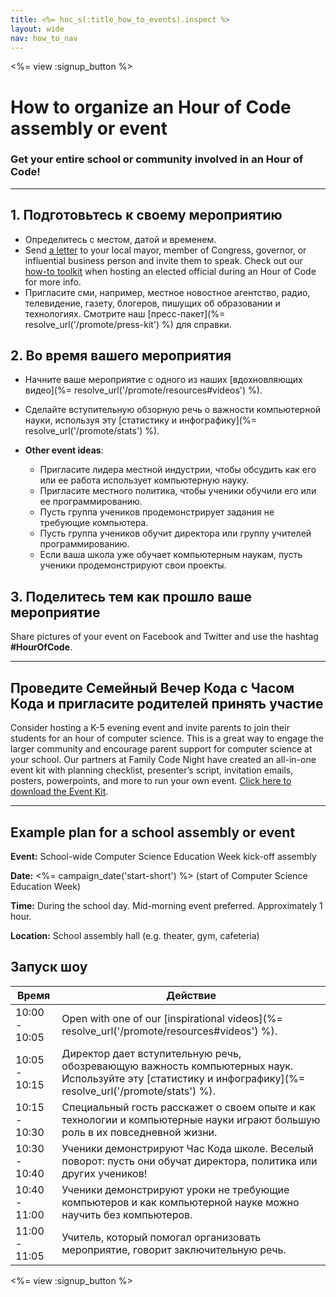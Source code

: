 ```yaml
---
title: <%= hoc_s(:title_how_to_events).inspect %>
layout: wide
nav: how_to_nav
---
```

<%= view :signup_button %>

# How to organize an Hour of Code assembly or event

### Get your entire school or community involved in an Hour of Code!

* * *

## 1. Подготовьтесь к своему мероприятию

- Определитесь с местом, датой и временем.
- Send [a letter](https://hourofcode.com/promote/resources#sample-emails) to your local mayor, member of Congress, governor, or influential business person and invite them to speak. Check out our [how-to toolkit](%=localized_file('/files/elected-official.pdf')%) when hosting an elected official during an Hour of Code for more info.
- Пригласите сми, например, местное новостное агентство, радио, телевидение, газету, блогеров, пишущих об образовании и технологиях. Смотрите наш [пресс-пакет](%= resolve_url('/promote/press-kit') %) для справки.

## 2. Во время вашего мероприятия

- Начните ваше мероприятие с одного из наших [вдохновляющих видео](%= resolve_url('/promote/resources#videos') %).
- Сделайте вступительную обзорную речь о важности компьютерной науки, используя эту [статистику и инфографику](%= resolve_url('/promote/stats') %).   
      
    
- **Other event ideas**: 
    - Пригласите лидера местной индустрии, чтобы обсудить как его или ее работа использует компьютерную науку.
    - Пригласите местного политика, чтобы ученики обучили его или ее программированию.
    - Пусть группа учеников продемонстрирует задания не требующие компьютера.
    - Пусть группа учеников обучит директора или группу учителей программированию.
    - Если ваша школа уже обучает компьютерным наукам, пусть ученики продемонстрируют свои проекты.

## 3. Поделитесь тем как прошло ваше мероприятие

Share pictures of your event on Facebook and Twitter and use the hashtag **#HourOfCode**.

* * *

## Проведите Семейный Вечер Кода с Часом Кода и пригласите родителей принять участие

Consider hosting a K-5 evening event and invite parents to join their students for an hour of computer science. This is a great way to engage the larger community and encourage parent support for computer science at your school. Our partners at Family Code Night have created an all-in-one event kit with planning checklist, presenter’s script, invitation emails, posters, powerpoints, and more to run your own event. [Click here to download the Event Kit](http://www.familycodenight.org/DownloadCodeDotOrg.html).

* * *

## Example plan for a school assembly or event

**Event:** School-wide Computer Science Education Week kick-off assembly

**Date:** <%= campaign_date('start-short') %> (start of Computer Science Education Week)

**Time:** During the school day. Mid-morning event preferred. Approximately 1 hour.

**Location:** School assembly hall (e.g. theater, gym, cafeteria)

## Запуск шоу

| Время         | Действие                                                                                                                                                   |
| ------------- | ---------------------------------------------------------------------------------------------------------------------------------------------------------- |
| 10:00 - 10:05 | Open with one of our [inspirational videos](%= resolve_url('/promote/resources#videos') %).                                                                |
| 10:05 - 10:15 | Директор дает вступительную речь, обозревающую важность компьютерных наук. Используйте эту [статистику и инфографику](%= resolve_url('/promote/stats') %). |
| 10:15 - 10:30 | Специальный гость расскажет о своем опыте и как технологии и компьютерные науки играют большую роль в их повседневной жизни.                               |
| 10:30 - 10:40 | Ученики демонстрируют Час Кода школе. Веселый поворот: пусть они обучат директора, политика или других учеников!                                           |
| 10:40 - 11:00 | Ученики демонстрируют уроки не требующие компьютеров и как компьютерной науке можно научить без компьютеров.                                               |
| 11:00 - 11:05 | Учитель, который помогал организовать мероприятие, говорит заключительную речь.                                                                            |

<%= view :signup_button %>